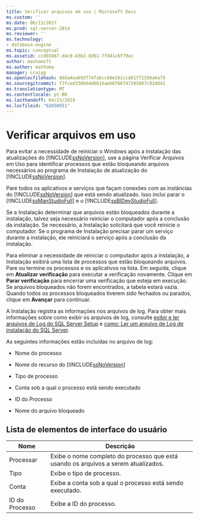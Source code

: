 ```yaml
---
title: Verificar arquivos em uso | Microsoft Docs
ms.custom: ''
ms.date: 06/13/2017
ms.prod: sql-server-2014
ms.reviewer: ''
ms.technology:
- database-engine
ms.topic: conceptual
ms.assetid: ccd65867-d4c0-43b2-8361-7fd41c6f79ac
author: mashamsft
ms.author: mathoma
manager: craigg
ms.openlocfilehash: 8dda4ea693774fabcc88e261ccd61f71350a6a79
ms.sourcegitcommit: f7fced330b64d6616aeb8766747295807c92dd41
ms.translationtype: MT
ms.contentlocale: pt-BR
ms.lasthandoff: 04/23/2019
ms.locfileid: "62650551"
---
```

# <a name="check-files-in-use"></a>Verificar arquivos em uso
  Para evitar a necessidade de reiniciar o Windows após a instalação das atualizações do [!INCLUDE[ssNoVersion](../../includes/ssnoversion-md.md)], use a página Verificar Arquivos em Uso para identificar processos que estão bloqueando arquivos necessários ao programa de Instalação de atualização do [!INCLUDE[ssNoVersion](../../includes/ssnoversion-md.md)].  
  
 Pare todos os aplicativos e serviços que façam conexões com as instâncias do [!INCLUDE[ssNoVersion](../../includes/ssnoversion-md.md)] que está sendo atualizado. Isso inclui parar o [!INCLUDE[ssManStudioFull](../../includes/ssmanstudiofull-md.md)] e o [!INCLUDE[ssBIDevStudioFull](../../includes/ssbidevstudiofull-md.md)].  
  
 Se a Instalação determinar que arquivos estão bloqueados durante a instalação, talvez seja necessário reiniciar o computador após a conclusão da instalação. Se necessário, a Instalação solicitará que você reinicie o computador. Se o programa de Instalação precisar parar um serviço durante a instalação, ele reiniciará o serviço após a conclusão da instalação.  
  
 Para eliminar a necessidade de reiniciar o computador após a instalação, a Instalação exibirá uma lista de processos que estão bloqueando arquivos. Pare ou termine os processos e os aplicativos na lista. Em seguida, clique em **Atualizar verificação** para executar a verificação novamente. Clique em **Parar verificação** para encerrar uma verificação que esteja em execução. Se arquivos bloqueados não forem encontrados, a tabela estará vazia. Quando todos os processos bloqueados tiverem sido fechados ou parados, clique em **Avançar** para continuar.  
  
 A Instalação registra as informações nos arquivos de log. Para obter mais informações sobre como exibir os arquivos de log, consulte [exibir e ler arquivos de Log do SQL Server Setup](../../database-engine/install-windows/view-and-read-sql-server-setup-log-files.md) e [como: Ler um arquivo de Log de instalação do SQL Server](https://go.microsoft.com/fwlink/?LinkID=134490).  
  
 As seguintes informações estão incluídas no arquivo de log:  
  
-   Nome do processo  
  
-   Nome do recurso do [!INCLUDE[ssNoVersion](../../includes/ssnoversion-md.md)]  
  
-   Tipo de processo  
  
-   Conta sob a qual o processo está sendo executado  
  
-   ID do Processo  
  
-   Nome do arquivo bloqueado  
  
## <a name="uielement-list"></a>Lista de elementos de interface do usuário  
  
|Nome|Descrição|  
|----------|-----------------|  
|Processar|Exibe o nome completo do processo que está usando os arquivos a serem atualizados.|  
|Tipo|Exibe o tipo de processo.|  
|Conta|Exibe a conta sob a qual o processo está sendo executado.|  
|ID do Processo|Exibe a ID do processo.|  
  
  
